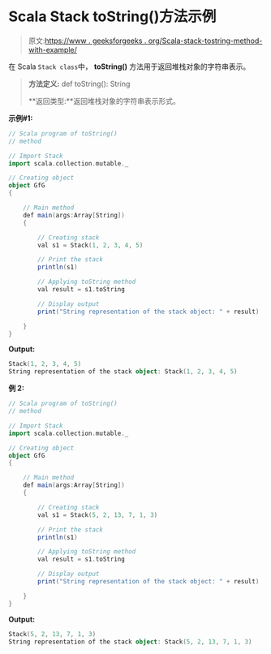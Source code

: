 # Scala Stack toString()方法示例

> 原文:[https://www . geeksforgeeks . org/Scala-stack-tostring-method-with-example/](https://www.geeksforgeeks.org/scala-stack-tostring-method-with-example/)

在 Scala `Stack class`中， **toString()** 方法用于返回堆栈对象的字符串表示。

> **方法定义:** def toString(): String
> 
> **返回类型:**返回堆栈对象的字符串表示形式。

**示例#1:**

```scala
// Scala program of toString() 
// method 

// Import Stack 
import scala.collection.mutable._

// Creating object 
object GfG 
{ 

    // Main method 
    def main(args:Array[String]) 
    { 

        // Creating stack
        val s1 = Stack(1, 2, 3, 4, 5) 

        // Print the stack 
        println(s1) 

        // Applying toString method  
        val result = s1.toString

        // Display output 
        print("String representation of the stack object: " + result) 

    } 
} 
```

**Output:**

```scala
Stack(1, 2, 3, 4, 5)
String representation of the stack object: Stack(1, 2, 3, 4, 5)

```

**例 2:**

```scala
// Scala program of toString() 
// method 

// Import Stack 
import scala.collection.mutable._

// Creating object 
object GfG 
{ 

    // Main method 
    def main(args:Array[String]) 
    { 

        // Creating stack
        val s1 = Stack(5, 2, 13, 7, 1, 3) 

        // Print the stack 
        println(s1) 

        // Applying toString method  
        val result = s1.toString

        // Display output 
        print("String representation of the stack object: " + result) 

    } 
} 
```

**Output:**

```scala
Stack(5, 2, 13, 7, 1, 3)
String representation of the stack object: Stack(5, 2, 13, 7, 1, 3)

```